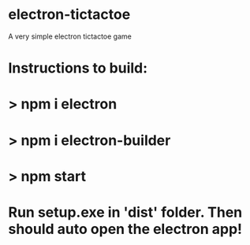 # electron-tictactoe
 A very simple electron tictactoe game

# Instructions to build:

# > npm i electron
# > npm i electron-builder

# > npm start

# Run setup.exe in 'dist' folder. Then should auto open the electron app!